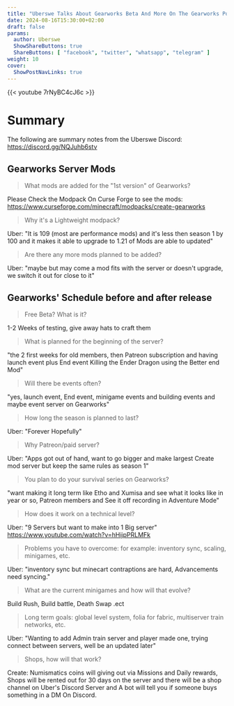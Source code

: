 ```yaml
---
title: "Uberswe Talks About Gearworks Beta And More On The Gearworks Podcast"
date: 2024-08-16T15:30:00+02:00
draft: false
params:
  author: Uberswe
  ShowShareButtons: true
  ShareButtons: [ "facebook", "twitter", "whatsapp", "telegram" ]
weight: 10
cover:
  ShowPostNavLinks: true
---
```


{{< youtube 7rNyBC4cJ6c >}}

# Summary

The following are summary notes from the Uberswe Discord: https://discord.gg/NQJuhb6stv

## Gearworks Server Mods

> What mods are added for the "1st version" of Gearworks?

Please Check the Modpack On Curse Forge to see the mods: https://www.curseforge.com/minecraft/modpacks/create-gearworks

> Why it's a Lightweight modpack?

Uber: "It is 109 (most are performance mods) and it's less then season 1 by 100 and it makes it able to upgrade to 1.21 of Mods are able to updated"

> Are there any more mods planned to be added?

Uber: "maybe but may come a mod fits with the server or doesn't upgrade, we switch it out for close to it"

## Gearworks' Schedule before and after release

> Free Beta? What is it?

1-2 Weeks of testing, give away hats to craft them

> What is planned for the beginning of the server?

"the 2 first weeks for old members, then Patreon subscription and having launch event plus End event Killing the Ender Dragon using the Better end Mod"

> Will there be events often?

"yes, launch event, End event, minigame events and building events and maybe event server on Gearworks"

> How long the season is planned to last?

Uber: "Forever Hopefully"

> Why Patreon/paid server?

Uber: "Apps got out of hand, want to go bigger and make largest Create mod server but keep the same rules as season 1"

> You plan to do your survival series on Gearworks?

"want making it long term like Etho and Xumisa and see what it looks like in year or so, Patreon members and See it off recording in Adventure  Mode"

> How does it work on a technical level?

Uber: "9 Servers but want to make into 1 Big server" https://www.youtube.com/watch?v=hHijpPRLMFk

> Problems you have to overcome: for example: inventory sync, scaling, minigames, etc.

Uber: "inventory sync but minecart contraptions are hard, Advancements need syncing."

> What are the current minigames and how will that evolve?

Build Rush, Build battle, Death Swap .ect

> Long term goals: global level system, folia for fabric, multiserver train networks, etc.

Uber: "Wanting to add Admin train server and player made one, trying connect between servers, well be an updated later"

> Shops, how will that work?
>
Create: Numismatics coins will giving out via Missions and Daily rewards, Shops will be rented out for 30 days on the server and there will be a shop channel on Uber's Discord Server and A bot will tell you if someone buys something in a DM On Discord.